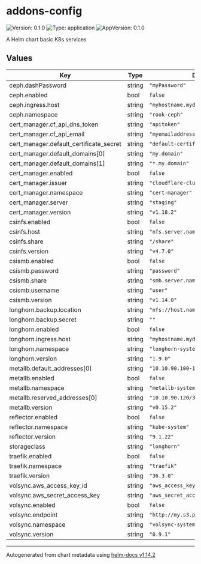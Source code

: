 # addons-config

![Version: 0.1.0](https://img.shields.io/badge/Version-0.1.0-informational?style=flat-square) ![Type: application](https://img.shields.io/badge/Type-application-informational?style=flat-square) ![AppVersion: 0.1.0](https://img.shields.io/badge/AppVersion-0.1.0-informational?style=flat-square)

A Helm chart basic K8s services

## Values

| Key | Type | Default | Description |
|-----|------|---------|-------------|
| ceph.dashPassword | string | `"myPassword"` |  |
| ceph.enabled | bool | `false` |  |
| ceph.ingress.host | string | `"myhostname.mydomain"` |  |
| ceph.namespace | string | `"rook-ceph"` |  |
| cert_manager.cf_api_dns_token | string | `"apitoken"` |  |
| cert_manager.cf_api_email | string | `"myemailaddress"` |  |
| cert_manager.default_certificate_secret | string | `"default-certificate-secret"` |  |
| cert_manager.default_domains[0] | string | `"my.domain"` |  |
| cert_manager.default_domains[1] | string | `"*.my.domain"` |  |
| cert_manager.enabled | bool | `false` |  |
| cert_manager.issuer | string | `"cloudflare-clusterissuer"` |  |
| cert_manager.namespace | string | `"cert-manager"` |  |
| cert_manager.server | string | `"staging"` |  |
| cert_manager.version | string | `"v1.18.2"` |  |
| csinfs.enabled | bool | `false` |  |
| csinfs.host | string | `"nfs.server.name"` |  |
| csinfs.share | string | `"/share"` |  |
| csinfs.version | string | `"v4.7.0"` |  |
| csismb.enabled | bool | `false` |  |
| csismb.password | string | `"password"` |  |
| csismb.share | string | `"smb.server.name/share"` |  |
| csismb.username | string | `"user"` |  |
| csismb.version | string | `"v1.14.0"` |  |
| longhorn.backup.location | string | `"nfs://host.name:/export/path"` |  |
| longhorn.backup.secret | string | `""` |  |
| longhorn.enabled | bool | `false` |  |
| longhorn.ingress.host | string | `"myhostname.mydomain"` |  |
| longhorn.namespace | string | `"longhorn-system"` |  |
| longhorn.version | string | `"1.9.0"` |  |
| metallb.default_addresses[0] | string | `"10.10.90.100-10.10.90.110"` |  |
| metallb.enabled | bool | `false` |  |
| metallb.namespace | string | `"metallb-system"` |  |
| metallb.reserved_addresses[0] | string | `"10.10.90.120/30"` |  |
| metallb.version | string | `"v0.15.2"` |  |
| reflector.enabled | bool | `false` |  |
| reflector.namespace | string | `"kube-system"` |  |
| reflector.version | string | `"9.1.22"` |  |
| storageclass | string | `"longhorn"` |  |
| traefik.enabled | bool | `false` |  |
| traefik.namespace | string | `"traefik"` |  |
| traefik.version | string | `"36.3.0"` |  |
| volsync.aws_access_key_id | string | `"aws_access_key_id"` |  |
| volsync.aws_secret_access_key | string | `"aws_secret_access_key"` |  |
| volsync.enabled | bool | `false` |  |
| volsync.endpoint | string | `"http://my.s3.provider:port/bucket"` |  |
| volsync.namespace | string | `"volsync-system"` |  |
| volsync.version | string | `"0.9.1"` |  |

----------------------------------------------
Autogenerated from chart metadata using [helm-docs v1.14.2](https://github.com/norwoodj/helm-docs/releases/v1.14.2)
